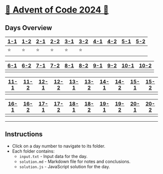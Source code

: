 # [🎄 Advent of Code 2024 🎄](https://adventofcode.com/)

## Days Overview

| [1-1](./day-01/solution.md) | [1-2](./day-01-02/solution.md) | [2-1](./day-02/solution.md) | [2-2](./day-02-02/solution.md) | [3-1](./day-03/solution.md) | [3-2](./day-03-02/solution.md) | [4-1](./day-04/solution.md) | [4-2](./day-04-02/solution.md) | [5-1](./day-05/solution.md) | [5-2](./day-05-02/solution.md) |
|-----------------------------|-----------------------------|-----------------------------|-----------------------------|-----------------------------|-----------------------------|-----------------------------|-----------------------------|-----------------------------|-----------------------------|
|              ⭐️               |             ⭐️                |             ⭐️                |                ⭐️             |            ⭐️                 |             ⭐️                |                             |                             |                             |                             |

| [6-1](./day-06/solution.md) | [6-2](./day-06-02/solution.md) | [7-1](./day-07/solution.md) | [7-2](./day-07-02/solution.md) | [8-1](./day-08/solution.md) | [8-2](./day-08-02/solution.md) | [9-1](./day-09/solution.md) | [9-2](./day-09-02/solution.md) | [10-1](./day-10/solution.md) | [10-2](./day-10-02/solution.md) |
|-----------------------------|-----------------------------|-----------------------------|-----------------------------|-----------------------------|-----------------------------|-----------------------------|-----------------------------|-----------------------------|-----------------------------|
|                             |                             |                             |                             |                             |                             |                             |                             |                             |                             |

| [11-1](./day-11/solution.md) | [11-2](./day-11-02/solution.md) | [12-1](./day-12/solution.md) | [12-2](./day-12-02/solution.md) | [13-1](./day-13/solution.md) | [13-2](./day-13-02/solution.md) | [14-1](./day-14/solution.md) | [14-2](./day-14-02/solution.md) | [15-1](./day-15/solution.md) | [15-2](./day-15-02/solution.md) |
|-----------------------------|-----------------------------|-----------------------------|-----------------------------|-----------------------------|-----------------------------|-----------------------------|-----------------------------|-----------------------------|-----------------------------|
|                             |                             |                             |                             |                             |                             |                             |                             |                             |                             |

| [16-1](./day-16/solution.md) | [16-2](./day-16-02/solution.md) | [17-1](./day-17/solution.md) | [17-2](./day-17-02/solution.md) | [18-1](./day-18/solution.md) | [18-2](./day-18-02/solution.md) | [19-1](./day-19/solution.md) | [19-2](./day-19-02/solution.md) | [20-1](./day-20/solution.md) | [20-2](./day-20-02/solution.md) |
|-----------------------------|-----------------------------|-----------------------------|-----------------------------|-----------------------------|-----------------------------|-----------------------------|-----------------------------|-----------------------------|-----------------------------|
|                             |                             |                             |                             |                             |                             |                             |                             |                             |                             |



---

## Instructions

- Click on a day number to navigate to its folder.
- Each folder contains:
  - `input.txt` - Input data for the day.
  - `solution.md` - Markdown file for notes and conclusions.
  - `solution.js` - JavaScript solution for the day.

